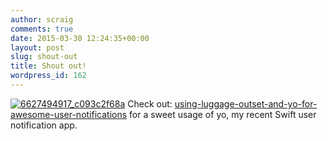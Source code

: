 ```yaml
---
author: scraig
comments: true
date: 2015-03-30 12:24:35+00:00
layout: post
slug: shout-out
title: Shout out!
wordpress_id: 162
---
```


[![6627494917_c093c2f68a](http://labs.da.org/wordpress/sheagcraig/files/2015/03/6627494917_c093c2f68a.jpg)](http://labs.da.org/wordpress/sheagcraig/files/2015/03/6627494917_c093c2f68a.jpg)
Check out: [using-luggage-outset-and-yo-for-awesome-user-notifications](https://onemoreadmin.wordpress.com/2015/03/26/using-luggage-outset-and-yo-for-awesome-user-notifications/) for a sweet usage of yo, my recent Swift user notification app.
